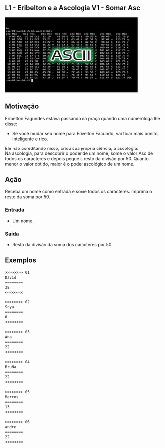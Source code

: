 ## L1 - Eribelton e a Ascologia V1 - Somar Asc


![]( cover.jpg)

## Motivação

Eribelton Fagundes estava passando na praça quando uma numeróloga lhe disse:  
- Se você mudar seu nome para Erivelton Facundo, vai ficar mais bonito, inteligente e rico.

Ele não acreditando nisso, criou sua própria ciência, a ascologia.  
Na ascologia, para descobrir o poder de um nome, some o valor Asc de todos os caracteres e depois peque o resto da divisão por 50.
Quanto menor o valor obtido, maior é o poder ascológico de um nome.  

## Ação

Receba um nome como entrada e some todos os caracteres. Imprima o resto da soma por 50.  

### Entrada

*   Um nome.  

### Saída

*   Resto da divisão da soma dos caracteres por 50.  

## Exemplos

```
>>>>>>>> 01
David
========
38
<<<<<<<<  

>>>>>>>> 02
Scya
========
0
<<<<<<<<

>>>>>>>> 03
Ana
========
22
<<<<<<<<

>>>>>>>> 04
BruNa
========
22
<<<<<<<<

>>>>>>>> 05
Marcos
========
13
<<<<<<<<

>>>>>>>> 06
andre
========
22
<<<<<<<<
```

<!-- 
>>>>>>>>
CumpadreWashington
========
25
<<<<<<<<

>>>>>>>>
Fernando
========
13
<<<<<<<<
-->
